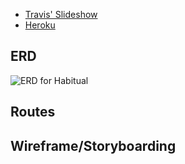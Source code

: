 * [Travis' Slideshow](https://drive.google.com/file/d/1jR5SiN980jybxYXrhZ6BCevurprePEqE/view)
* [Heroku](https://www.heroku.com/)

## ERD
![ERD for Habitual]()

## Routes

## Wireframe/Storyboarding
